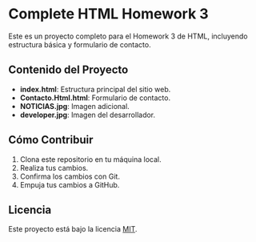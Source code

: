 # Complete HTML Homework 3

Este es un proyecto completo para el Homework 3 de HTML, incluyendo estructura básica y formulario de contacto.

## Contenido del Proyecto

- **index.html**: Estructura principal del sitio web.
- **Contacto.Html.html**: Formulario de contacto.
- **NOTICIAS.jpg**: Imagen adicional.
- **developer.jpg**: Imagen del desarrollador.

## Cómo Contribuir

1. Clona este repositorio en tu máquina local.
2. Realiza tus cambios.
3. Confirma los cambios con Git.
4. Empuja tus cambios a GitHub.

## Licencia

Este proyecto está bajo la licencia [MIT](LICENSE).
